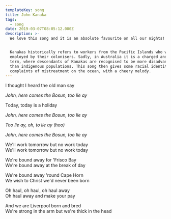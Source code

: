 ```yaml
---
templateKey: song
title: John Kanaka
tags:
  - song
date: 2019-03-07T08:05:12.000Z
description: >-
  We love this song and it is an absolute favourite on all our nights!


  Kanakas historically refers to workers from the Pacific Islands who were
  employed by their colonisers. Sadly, in Australia it is a charged and hateful
  term, where descendants of Kanakas are recognised to be more disadvantaged
  than indigenous populations. This song then gives some racial identity to
  complaints of mistreatment on the ocean, with a cheery melody.
---
```

I thought I heard the old man say

_John, here comes the Bosun, too lie ay_

Today, today is a holiday

_John, here comes the Bosun, too lie ay_

_Too lie ay, oh, to lie ay (hoo)_

_John, here comes the Bosun, too lie ay_

We'll work tomorrow but no work today\
We'll work tomorrow but no work today

We're bound away for 'Frisco Bay\
We're bound away at the break of day

We're bound away 'round Cape Horn\
We wish to Christ we'd never been born

Oh haul, oh haul, oh haul away\
Oh haul away and make your pay

And we are Liverpool born and bred\
We're strong in the arm but we're thick in the head
